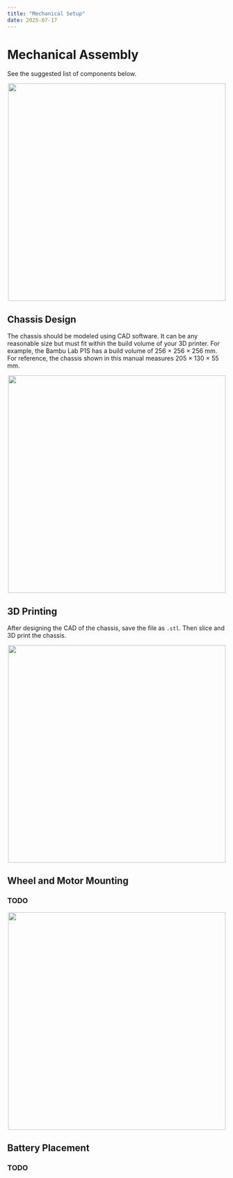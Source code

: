 ```yaml
---
title: "Mechanical Setup"
date: 2025-07-17
---
```


# Mechanical Assembly

See the suggested list of components below.

<div style="text-align: center;">
  <img src="https://i.imgur.com/bSg7176.png" width="500">
</div>


## Chassis Design

The chassis should be modeled using CAD software. It can be any reasonable size but must fit within the build volume of your 3D printer. For example, the Bambu Lab P1S has a build volume of 256 × 256 × 256 mm. For reference, the chassis shown in this manual measures 205 × 130 × 55 mm.

<div style="text-align: center;">
  <img src="https://i.imgur.com/CSQIYHH.png" width="500">
</div>


<!-- ![picture 64](https://i.imgur.com/qgng56N.png)   -->

## 3D Printing

After designing the CAD of the chassis, save the file as `.stl`. Then slice and 3D print the chassis.


<div style="text-align: center;">
  <img src="https://i.imgur.com/PoovXUC.png" width="500">
</div>

## Wheel and Motor Mounting

### TODO

<div style="text-align: center;">
  <img src="https://i.imgur.com/qgng56N.png" width="500">
</div>

<!-- <div style="text-align: center;">
  <img src="https://i.imgur.com/eaGLd6G.png" width="500">
</div> -->

## Battery Placement

### TODO